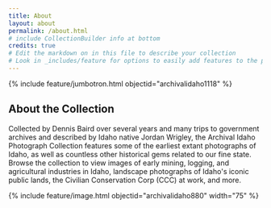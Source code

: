 ```yaml
---
title: About
layout: about
permalink: /about.html
# include CollectionBuilder info at bottom
credits: true
# Edit the markdown on in this file to describe your collection
# Look in _includes/feature for options to easily add features to the page
---
```


{% include feature/jumbotron.html objectid="archivalidaho1118" %} 

## About the Collection

Collected by Dennis Baird over several years and many trips to government archives and described by Idaho native Jordan Wrigley, the Archival Idaho Photograph Collection features some of the earliest extant photographs of Idaho, as well as countless other historical gems related to our fine state. Browse the collection to view images of early mining, logging, and agricultural industries in Idaho, landscape photographs of Idaho's iconic public lands, the Civilian Conservation Corp (CCC) at work, and more. 

{% include feature/image.html objectid="archivalidaho880" width="75" %}
